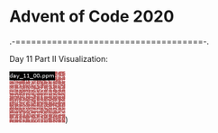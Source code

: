 # Advent of Code 2020
.-====================================-.

Day 11 Part II Visualization:

![](images/day_11.gif))